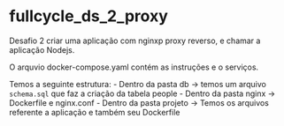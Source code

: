 # fullcycle_ds_2_proxy
Desafio 2 criar uma aplicação com nginxp proxy reverso, e chamar a aplicação Nodejs. 

O arquvio docker-compose.yaml contém as instruções e o serviços. 

Temos a seguinte estrutura: 
    - Dentro da pasta db -> temos um arquivo `schema.sql` que faz a criação da tabela people 
    - Dentro da pasta nginx -> Dockerfile e nginx.conf
    - Dentro da pasta projeto -> Temos os arquivos referente a aplicação e também seu Dockerfile 

